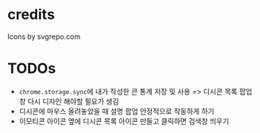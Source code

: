 # credits

Icons by svgrepo.com

# TODOs
- `chrome.storage.sync`에 내가 작성한 콘 통계 저장 및 사용 => 디시콘 목록 팝업창 다시 디자인 해야할 필요가 생김
- 디시콘에 마우스 올려놓았을 때 설명 팝업 안정적으로 작동하게 하기
- 이모티콘 아이콘 옆에 디시콘 목록 아이콘 만들고 클릭하면 검색창 띄우기
